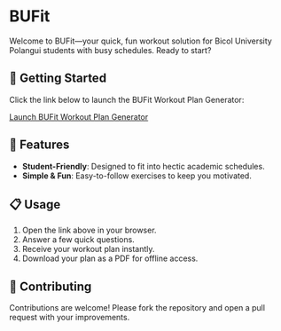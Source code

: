 # BUFit

 Welcome to BUFit—your quick, fun workout solution for Bicol University Polangui students with busy schedules. Ready to start?

## 🚀 Getting Started

Click the link below to launch the BUFit Workout Plan Generator:

[Launch BUFit Workout Plan Generator](https://jadefvillanueva.github.io/BUFit-Workout-Plan-Generator/)

## 🎯 Features

- **Student-Friendly**: Designed to fit into hectic academic schedules.
- **Simple & Fun**: Easy-to-follow exercises to keep you motivated.

## 📋 Usage

1. Open the link above in your browser.
2. Answer a few quick questions.
3. Receive your workout plan instantly.
4. Download your plan as a PDF for offline access.

## 🤝 Contributing

Contributions are welcome! Please fork the repository and open a pull request with your improvements.
